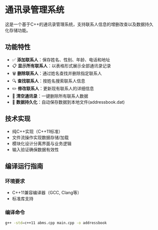 # 通讯录管理系统

这是一个基于C++的通讯录管理系统，支持联系人信息的增删改查以及数据持久化存储功能。

## 功能特性

- ✅ **添加联系人**：保存姓名、性别、年龄、电话和地址  
- 📋 **显示所有联系人**：以表格形式展示全部通讯录记录  
- 🗑️ **删除联系人**：通过姓名查找并删除指定联系人  
- 🔍 **查找联系人**：按姓名搜索联系人信息  
- ✏️ **修改联系人**：更新现有联系人的详细信息  
- 🧹 **清空通讯录**：一键删除所有联系人数据  
- 💾 **数据持久化**：自动保存数据到本地文件(addressbook.dat)  

## 技术实现

- 纯C++实现（C++11标准）  
- 文件流操作实现数据存储/加载  
- 模块化设计分离界面与业务逻辑  
- 输入验证确保数据有效性  

## 编译运行指南

### 环境要求  
- C++11兼容编译器（GCC, Clang等）  
- 标准库支持  

### 编译命令  
```bash
g++ -std=c++11 abms.cpp main.cpp -o addressbook
